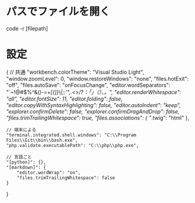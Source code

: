 # パスでファイルを開く
code -r [filepath]


# 設定
{
    // 共通
    "workbench.colorTheme": "Visual Studio Light",
    "window.zoomLevel": 0,
    "window.restoreWindows": "none",
    "files.hotExit": "off",
    "files.autoSave": "onFocusChange",
    "editor.wordSeparators": "`~!@#$%^&*()-=+[{]}\\|;:'\",.<>/?：「」（）、。",
    "editor.renderWhitespace": "all",
    "editor.fontSize": 11,
    "editor.folding": false,
    "editor.copyWithSyntaxHighlighting": false,
    "editor.autoIndent": "keep",
    "explorer.confirmDelete": false,
    "explorer.confirmDragAndDrop": false,
    "files.trimTrailingWhitespace": true,
    "files.associations": {
        "*.twig": "html"
    },

    // 端末による
    "terminal.integrated.shell.windows": "C:\\Program Files\\Git\\bin\\bash.exe",
    "php.validate.executablePath": "C:\\php\\php.exe",

    // 言語ごと
    "[python]": {},
    "[markdown]": {
        "editor.wordWrap": "on",
        "files.trimTrailingWhitespace": false
    }
}

